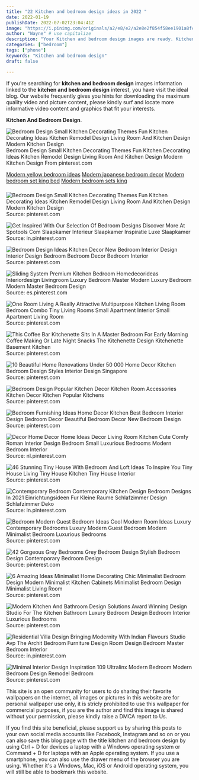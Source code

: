 ```yaml
---
title: "22 Kitchen and bedroom design ideas in 2022 "
date: 2022-01-19
publishDate: 2022-07-02T23:04:41Z
image: "https://i.pinimg.com/originals/a2/e8/e2/a2e8e2f854f58ee1901a8fcc5efe3432.jpg"
author: "Wayne" # use capitalize
description: "Your Kitchen and bedroom design images are ready. Kitchen and bedroom design are a topic that is being searched for and liked by netizens today. You can Download the Kitchen and bedroom design files here. Find and Download all royalty-free photos and vectors."
categories: ["bedroom"]
tags: ["phone"]
keywords: "Kitchen and bedroom design"
draft: false

---
```


If you're searching for **kitchen and bedroom design** images information linked to the **kitchen and bedroom design** interest, you have visit the ideal  blog.  Our website frequently  gives you  hints  for downloading  the maximum  quality video and picture  content, please kindly surf and locate more informative video content and graphics  that fit your interests.

**Kitchen And Bedroom Design**. 

![Bedroom Design Small Kitchen Decorating Themes Fun Kitchen Decorating Ideas Kitchen Remodel Design Living Room And Kitchen Design Modern Kitchen Design](https://i.pinimg.com/736x/25/ce/47/25ce475e987469db5dc7f8cee36b9768.jpg "Bedroom Design Small Kitchen Decorating Themes Fun Kitchen Decorating Ideas Kitchen Remodel Design Living Room And Kitchen Design Modern Kitchen Design")
Bedroom Design Small Kitchen Decorating Themes Fun Kitchen Decorating Ideas Kitchen Remodel Design Living Room And Kitchen Design Modern Kitchen Design From pinterest.com

[Modern yellow bedroom ideas](/modern-yellow-bedroom-ideas/)
[Modern japanese bedroom decor](/modern-japanese-bedroom-decor/)
[Modern bedroom set king bed](/modern-bedroom-set-king-bed/)
[Modern bedroom sets king](/modern-bedroom-sets-king/)



### 

 


![Bedroom Design Small Kitchen Decorating Themes Fun Kitchen Decorating Ideas Kitchen Remodel Design Living Room And Kitchen Design Modern Kitchen Design](https://i.pinimg.com/736x/25/ce/47/25ce475e987469db5dc7f8cee36b9768.jpg "Bedroom Design Small Kitchen Decorating Themes Fun Kitchen Decorating Ideas Kitchen Remodel Design Living Room And Kitchen Design Modern Kitchen Design")
Source: pinterest.com

 

![Get Inspired With Our Selection Of Bedroom Designs Discover More At Spotools Com Slaapkamer Interieur Slaapkamer Inspiratie Luxe Slaapkamer](https://i.pinimg.com/564x/f5/bd/e9/f5bde90bcd6618e95ce74bfbce3c6321.jpg "Get Inspired With Our Selection Of Bedroom Designs Discover More At Spotools Com Slaapkamer Interieur Slaapkamer Inspiratie Luxe Slaapkamer")
Source: in.pinterest.com

 

![Bedroom Design Ideas Kitchen Decor New Bedroom Interior Design Interior Design Bedroom Bedroom Decor Bedroom Interior](https://i.pinimg.com/736x/e2/c1/f3/e2c1f324f52c9559cfd7bf733495c9fc.jpg "Bedroom Design Ideas Kitchen Decor New Bedroom Interior Design Interior Design Bedroom Bedroom Decor Bedroom Interior")
Source: pinterest.com

 

![Sliding System Premium Kitchen Bedroom Homedecorideas Interiordesign Livingroom Luxury Bedroom Master Modern Luxury Bedroom Modern Master Bedroom Design](https://i.pinimg.com/originals/62/b9/99/62b9991eb15f00ea53db5bd92c024721.jpg "Sliding System Premium Kitchen Bedroom Homedecorideas Interiordesign Livingroom Luxury Bedroom Master Modern Luxury Bedroom Modern Master Bedroom Design")
Source: es.pinterest.com

 

![One Room Living A Really Attractive Multipurpose Kitchen Living Room Bedroom Combo Tiny Living Rooms Small Apartment Interior Small Apartment Living Room](https://i.pinimg.com/originals/9e/10/37/9e1037501bb8978a909030c728a0a429.jpg "One Room Living A Really Attractive Multipurpose Kitchen Living Room Bedroom Combo Tiny Living Rooms Small Apartment Interior Small Apartment Living Room")
Source: pinterest.com

 

![This Coffee Bar Kitchenette Sits In A Master Bedroom For Early Morning Coffee Making Or Late Night Snacks The Kitchenette Design Kitchenette Basement Kitchen](https://i.pinimg.com/originals/c7/59/b3/c759b3e540fced8d19f1106a331c589e.jpg "This Coffee Bar Kitchenette Sits In A Master Bedroom For Early Morning Coffee Making Or Late Night Snacks The Kitchenette Design Kitchenette Basement Kitchen")
Source: pinterest.com

 

![10 Beautiful Home Renovations Under 50 000 Home Decor Kitchen Bedroom Design Styles Interior Design Singapore](https://i.pinimg.com/originals/64/15/9c/64159c66305ad656d83284f09bea3f77.jpg "10 Beautiful Home Renovations Under 50 000 Home Decor Kitchen Bedroom Design Styles Interior Design Singapore")
Source: pinterest.com

 

![Bedroom Design Popular Kitchen Decor Kitchen Room Accessories Kitchen Decor Kitchen Popular Kitchens](https://i.pinimg.com/736x/49/5e/7d/495e7d96dace8f60d5f6c164d994380b.jpg "Bedroom Design Popular Kitchen Decor Kitchen Room Accessories Kitchen Decor Kitchen Popular Kitchens")
Source: pinterest.com

 

![Bedroom Furnishing Ideas Home Decor Kitchen Best Bedroom Interior Design Bedroom Decor Beautiful Bedroom Decor New Bedroom Design](https://i.pinimg.com/736x/cd/54/52/cd54526c446ec59188b9fc70e73e4829.jpg "Bedroom Furnishing Ideas Home Decor Kitchen Best Bedroom Interior Design Bedroom Decor Beautiful Bedroom Decor New Bedroom Design")
Source: pinterest.com

 

![Decor Home Decor Home Ideas Decor Living Room Kitchen Cute Comfy Roman Interior Design Bedroom Small Luxurious Bedrooms Modern Bedroom Interior](https://i.pinimg.com/originals/95/89/73/958973b971d1f2ed0acfd68922814bf7.jpg "Decor Home Decor Home Ideas Decor Living Room Kitchen Cute Comfy Roman Interior Design Bedroom Small Luxurious Bedrooms Modern Bedroom Interior")
Source: nl.pinterest.com

 

![46 Stunning Tiny House With Bedroom And Loft Ideas To Inspire You Tiny House Living Tiny House Kitchen Tiny House Interior](https://i.pinimg.com/originals/2b/59/5e/2b595ef520e2b6168f994696230411e7.jpg "46 Stunning Tiny House With Bedroom And Loft Ideas To Inspire You Tiny House Living Tiny House Kitchen Tiny House Interior")
Source: pinterest.com

 

![Contemporary Bedroom Contemporary Kitchen Design Bedroom Designs In 2021 Einrichtungsideen Fur Kleine Raume Schlafzimmer Design Schlafzimmer Deko](https://i.pinimg.com/originals/5d/10/19/5d101976e1bbd6951d1c6417af72b3c6.jpg "Contemporary Bedroom Contemporary Kitchen Design Bedroom Designs In 2021 Einrichtungsideen Fur Kleine Raume Schlafzimmer Design Schlafzimmer Deko")
Source: in.pinterest.com

 

![Bedroom Modern Guest Bedroom Ideas Cool Modern Room Ideas Luxury Contemporary Bedrooms Luxury Modern Guest Bedroom Modern Minimalist Bedroom Luxurious Bedrooms](https://i.pinimg.com/originals/10/e0/6a/10e06a26b32d020d482a5c54bd7ae98f.jpg "Bedroom Modern Guest Bedroom Ideas Cool Modern Room Ideas Luxury Contemporary Bedrooms Luxury Modern Guest Bedroom Modern Minimalist Bedroom Luxurious Bedrooms")
Source: pinterest.com

 

![42 Gorgeous Grey Bedrooms Grey Bedroom Design Stylish Bedroom Design Contemporary Bedroom Design](https://i.pinimg.com/originals/2a/34/6e/2a346e37df5d0b84ad1825a21d903e5f.jpg "42 Gorgeous Grey Bedrooms Grey Bedroom Design Stylish Bedroom Design Contemporary Bedroom Design")
Source: pinterest.com

 

![6 Amazing Ideas Minimalist Home Decorating Chic Minimalist Bedroom Design Modern Minimalist Kitchen Cabinets Minimalist Bedroom Design Minimalist Living Room](https://i.pinimg.com/originals/25/1c/c5/251cc53bece2f62959fba2260f241cb1.jpg "6 Amazing Ideas Minimalist Home Decorating Chic Minimalist Bedroom Design Modern Minimalist Kitchen Cabinets Minimalist Bedroom Design Minimalist Living Room")
Source: pinterest.com

 

![Modern Kitchen And Bathroom Design Solutions Award Winning Design Studio For The Kitchen Bathroom Luxury Bedroom Design Bedroom Interior Luxurious Bedrooms](https://i.pinimg.com/originals/06/05/f9/0605f9728237f520cb68131e477a78b3.jpg "Modern Kitchen And Bathroom Design Solutions Award Winning Design Studio For The Kitchen Bathroom Luxury Bedroom Design Bedroom Interior Luxurious Bedrooms")
Source: pinterest.com

 

![Residential Villa Design Bringing Modernity With Indian Flavours Studio Avp The Archit Bedroom Furniture Design Room Design Bedroom Master Bedroom Interior](https://i.pinimg.com/originals/da/c1/30/dac130d006e8a38f352f13f4047260fd.jpg "Residential Villa Design Bringing Modernity With Indian Flavours Studio Avp The Archit Bedroom Furniture Design Room Design Bedroom Master Bedroom Interior")
Source: in.pinterest.com

 

![Minimal Interior Design Inspiration 109 Ultralinx Modern Bedroom Modern Bedroom Design Remodel Bedroom](https://i.pinimg.com/originals/a2/e8/e2/a2e8e2f854f58ee1901a8fcc5efe3432.jpg "Minimal Interior Design Inspiration 109 Ultralinx Modern Bedroom Modern Bedroom Design Remodel Bedroom")
Source: pinterest.com

 

This site is an open community for users to do sharing their favorite wallpapers on the internet, all images or pictures in this website are for personal wallpaper use only, it is stricly prohibited to use this wallpaper for commercial purposes, if you are the author and find this image is shared without your permission, please kindly raise a DMCA report to Us.

If you find this site beneficial, please support us by sharing this posts to your own social media accounts like Facebook, Instagram and so on or you can also save this blog page with the title kitchen and bedroom design by using Ctrl + D for devices a laptop with a Windows operating system or Command + D for laptops with an Apple operating system. If you use a smartphone, you can also use the drawer menu of the browser you are using. Whether it's a Windows, Mac, iOS or Android operating system, you will still be able to bookmark this website.
